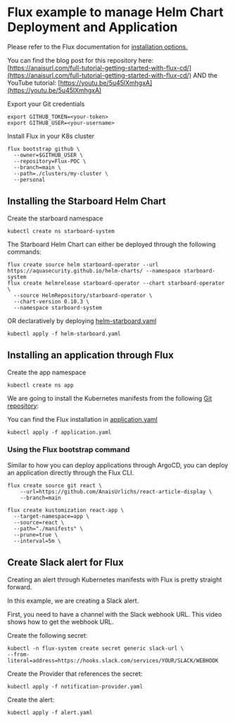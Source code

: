 # Flux example to manage Helm Chart Deployment and Application

Please refer to the Flux documentation for [installation options.](https://fluxcd.io/docs/installation/)

You can find the blog post for this repository here: [https://anaisurl.com/full-tutorial-getting-started-with-flux-cd/](https://anaisurl.com/full-tutorial-getting-started-with-flux-cd/)
AND the YouTube tutorial: [https://youtu.be/5u45lXmhgxA](https://youtu.be/5u45lXmhgxA)

Export your Git credentials
```
export GITHUB_TOKEN=<your-token>
export GITHUB_USER=<your-username>
```

Install Flux in your K8s cluster
```
flux bootstrap github \
  --owner=$GITHUB_USER \
  --repository=Flux-POC \
  --branch=main \
  --path=./clusters/my-cluster \
  --personal
```

## Installing the Starboard Helm Chart

Create the starboard namespace
```
kubectl create ns starboard-system
```

The Starboard Helm Chart can either be deployed through the following commands:
```
flux create source helm starboard-operator --url https://aquasecurity.github.io/helm-charts/ --namespace starboard-system
flux create helmrelease starboard-operator --chart starboard-operator \
  --source HelmRepository/starboard-operator \
  --chart-version 0.10.3 \
  --namespace starboard-system
```

OR declaratively by deploying [helm-starboard.yaml](helm-starboard.yaml)
```
kubectl apply -f helm-starboard.yaml
```

## Installing an application through Flux

Create the app namespace
```
kubectl create ns app
```

We are going to install the Kubernetes manifests from the following [Git repository](https://github.com/AnaisUrlichs/react-article-display): 

You can find the Flux installation in [application.yaml](application.yaml)

```
kubectl apply -f application.yaml
```

### Using the Flux bootstrap command

Similar to how you can deploy applications through ArgoCD, you can deploy an application directly through the Flux CLI.

```
flux create source git react \
    --url=https://github.com/AnaisUrlichs/react-article-display \
    --branch=main
```

```
flux create kustomization react-app \
  --target-namespace=app \
  --source=react \
  --path="./manifests" \
  --prune=true \
  --interval=5m \
```

## Create Slack alert for Flux

Creating an alert through Kubernetes manifests with Flux is pretty straight forward.

In this example, we are creating a Slack alert.

First, you need to have a channel with the Slack webhook URL. This video shows how to get the webhook URL.

Create the following secret:
```
kubectl -n flux-system create secret generic slack-url \
--from-literal=address=https://hooks.slack.com/services/YOUR/SLACK/WEBHOOK
```

Create the Provider that references the secret:
```
kubectl apply -f notification-provider.yaml
```

Create the alert:
```
kubectl apply -f alert.yaml 
```
